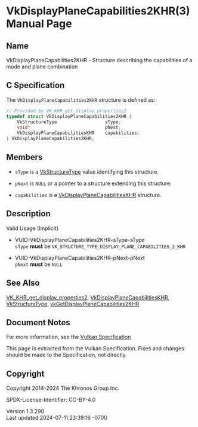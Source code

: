 # VkDisplayPlaneCapabilities2KHR(3) Manual Page

## Name

VkDisplayPlaneCapabilities2KHR - Structure describing the capabilities
of a mode and plane combination



## <a href="#_c_specification" class="anchor"></a>C Specification

The `VkDisplayPlaneCapabilities2KHR` structure is defined as:

``` c
// Provided by VK_KHR_get_display_properties2
typedef struct VkDisplayPlaneCapabilities2KHR {
    VkStructureType                  sType;
    void*                            pNext;
    VkDisplayPlaneCapabilitiesKHR    capabilities;
} VkDisplayPlaneCapabilities2KHR;
```

## <a href="#_members" class="anchor"></a>Members

- `sType` is a [VkStructureType](https://registry.khronos.org/vulkan/specs/1.3-extensions/man/html/VkStructureType.html) value identifying
  this structure.

- `pNext` is `NULL` or a pointer to a structure extending this
  structure.

- `capabilities` is a
  [VkDisplayPlaneCapabilitiesKHR](https://registry.khronos.org/vulkan/specs/1.3-extensions/man/html/VkDisplayPlaneCapabilitiesKHR.html)
  structure.

## <a href="#_description" class="anchor"></a>Description

Valid Usage (Implicit)

- <a href="#VUID-VkDisplayPlaneCapabilities2KHR-sType-sType"
  id="VUID-VkDisplayPlaneCapabilities2KHR-sType-sType"></a>
  VUID-VkDisplayPlaneCapabilities2KHR-sType-sType  
  `sType` **must** be
  `VK_STRUCTURE_TYPE_DISPLAY_PLANE_CAPABILITIES_2_KHR`

- <a href="#VUID-VkDisplayPlaneCapabilities2KHR-pNext-pNext"
  id="VUID-VkDisplayPlaneCapabilities2KHR-pNext-pNext"></a>
  VUID-VkDisplayPlaneCapabilities2KHR-pNext-pNext  
  `pNext` **must** be `NULL`

## <a href="#_see_also" class="anchor"></a>See Also

[VK_KHR_get_display_properties2](https://registry.khronos.org/vulkan/specs/1.3-extensions/man/html/VK_KHR_get_display_properties2.html),
[VkDisplayPlaneCapabilitiesKHR](https://registry.khronos.org/vulkan/specs/1.3-extensions/man/html/VkDisplayPlaneCapabilitiesKHR.html),
[VkStructureType](https://registry.khronos.org/vulkan/specs/1.3-extensions/man/html/VkStructureType.html),
[vkGetDisplayPlaneCapabilities2KHR](https://registry.khronos.org/vulkan/specs/1.3-extensions/man/html/vkGetDisplayPlaneCapabilities2KHR.html)

## <a href="#_document_notes" class="anchor"></a>Document Notes

For more information, see the <a
href="https://registry.khronos.org/vulkan/specs/1.3-extensions/html/vkspec.html#VkDisplayPlaneCapabilities2KHR"
target="_blank" rel="noopener">Vulkan Specification</a>

This page is extracted from the Vulkan Specification. Fixes and changes
should be made to the Specification, not directly.

## <a href="#_copyright" class="anchor"></a>Copyright

Copyright 2014-2024 The Khronos Group Inc.

SPDX-License-Identifier: CC-BY-4.0

Version 1.3.290  
Last updated 2024-07-11 23:39:16 -0700
